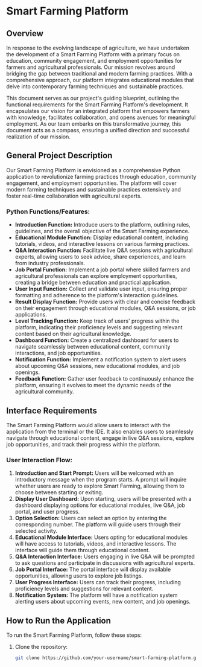 # Smart Farming Platform

## Overview

In response to the evolving landscape of agriculture, we have undertaken the development of a Smart Farming Platform with a primary focus on education, community engagement, and employment opportunities for farmers and agricultural professionals. Our mission revolves around bridging the gap between traditional and modern farming practices. With a comprehensive approach, our platform integrates educational modules that delve into contemporary farming techniques and sustainable practices.

This document serves as our project's guiding blueprint, outlining the functional requirements for the Smart Farming Platform's development. It encapsulates our vision for an integrated platform that empowers farmers with knowledge, facilitates collaboration, and opens avenues for meaningful employment. As our team embarks on this transformative journey, this document acts as a compass, ensuring a unified direction and successful realization of our mission.

## General Project Description

Our Smart Farming Platform is envisioned as a comprehensive Python application to revolutionize farming practices through education, community engagement, and employment opportunities. The platform will cover modern farming techniques and sustainable practices extensively and foster real-time collaboration with agricultural experts.

### Python Functions/Features:

- **Introduction Function:** Introduce users to the platform, outlining rules, guidelines, and the overall objective of the Smart Farming experience.
- **Educational Module Function:** Display educational content, including tutorials, videos, and interactive lessons on various farming practices.
- **Q&A Interaction Function:** Facilitate live Q&A sessions with agricultural experts, allowing users to seek advice, share experiences, and learn from industry professionals.
- **Job Portal Function:** Implement a job portal where skilled farmers and agricultural professionals can explore employment opportunities, creating a bridge between education and practical application.
- **User Input Function:** Collect and validate user input, ensuring proper formatting and adherence to the platform's interaction guidelines.
- **Result Display Function:** Provide users with clear and concise feedback on their engagement through educational modules, Q&A sessions, or job applications.
- **Level Tracking Function:** Keep track of users' progress within the platform, indicating their proficiency levels and suggesting relevant content based on their agricultural knowledge.
- **Dashboard Function:** Create a centralized dashboard for users to navigate seamlessly between educational content, community interactions, and job opportunities.
- **Notification Function:** Implement a notification system to alert users about upcoming Q&A sessions, new educational modules, and job openings.
- **Feedback Function:** Gather user feedback to continuously enhance the platform, ensuring it evolves to meet the dynamic needs of the agricultural community.

## Interface Requirements

The Smart Farming Platform would allow users to interact with the application from the terminal or the IDE. It also enables users to seamlessly navigate through educational content, engage in live Q&A sessions, explore job opportunities, and track their progress within the platform.

### User Interaction Flow:

1. **Introduction and Start Prompt:** Users will be welcomed with an introductory message when the program starts. A prompt will inquire whether users are ready to explore Smart Farming, allowing them to choose between starting or exiting.
2. **Display User Dashboard:** Upon starting, users will be presented with a dashboard displaying options for educational modules, live Q&A, job portal, and user progress.
3. **Option Selection:** Users can select an option by entering the corresponding number. The platform will guide users through their selected activity.
4. **Educational Module Interface:** Users opting for educational modules will have access to tutorials, videos, and interactive lessons. The interface will guide them through educational content.
5. **Q&A Interaction Interface:** Users engaging in live Q&A will be prompted to ask questions and participate in discussions with agricultural experts.
6. **Job Portal Interface:** The portal interface will display available opportunities, allowing users to explore job listings.
7. **User Progress Interface:** Users can track their progress, including proficiency levels and suggestions for relevant content.
8. **Notification System:** The platform will have a notification system alerting users about upcoming events, new content, and job openings.

## How to Run the Application

To run the Smart Farming Platform, follow these steps:

1. Clone the repository:

   ```bash
   git clone https://github.com/your-username/smart-farming-platform.git

